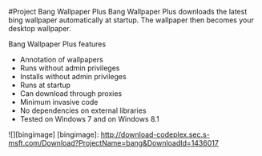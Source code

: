 #Project Bang Wallpaper Plus
Bang Wallpaper Plus downloads the latest bing wallpaper automatically at startup. The wallpaper then becomes your desktop wallpaper. 

Bang Wallpaper Plus features
- Annotation of wallpapers
- Runs without admin privileges
- Installs without admin privileges
- Runs at startup
- Can download through proxies
- Minimum invasive code
- No dependencies on external libraries
- Tested on Windows 7 and on Windows 8.1

![][bingimage]
[bingimage]: http://download-codeplex.sec.s-msft.com/Download?ProjectName=bang&DownloadId=1436017
